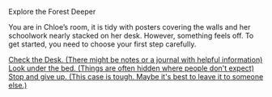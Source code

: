 Explore the Forest Deeper

You are in Chloe’s room, it is tidy with posters covering the walls and her schoolwork nearly stacked on her desk. However, something feels off. To get started, you need to choose your first step carefully.

[Check the Desk. (There might be notes or a journal with helpful information)](/stage1option1.md)
[Look under the bed. (Things are often hidden where people don't expect)](/stage1option2.md)
[Stop and give up. (This case is tough. Maybe it's best to leave it to someone else.)](/stage1option3.md)
